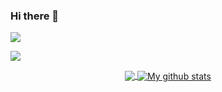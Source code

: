 ### Hi there 👋

![](https://i.ibb.co/0DjF83c/mypres.png)

![](https://komarev.com/ghpvc/?username=houzefa-onaly&color=blue)

<p align="center">
<a href="https://github.com/houzefa-onaly">
  <img align="center" src="https://github-readme-stats.vercel.app/api/top-langs/?username=houzefa-onaly&theme=dark&layout=compact&exclude_repo=IoT-Libraries,Hackerrank-Codes" />
  <img align="center" src="https://github-readme-stats.vercel.app/api?username=houzefa-onaly&show_icons=true&theme=dark&count_private=true&icon_color=439975&text_color=6e6e6e" alt="My github stats"/>
</a></p>
<br>

